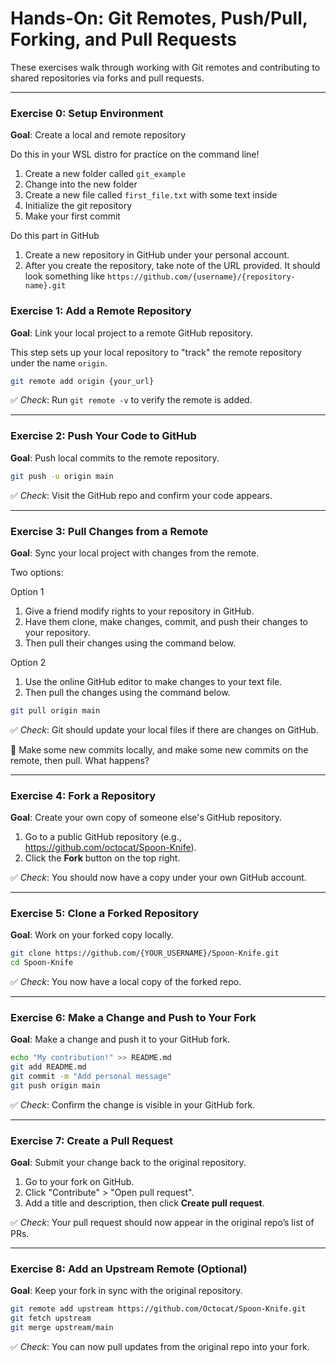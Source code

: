 # Hands-On: Git Remotes, Push/Pull, Forking, and Pull Requests

These exercises walk through working with Git remotes and contributing to shared repositories via forks and pull requests.

---

### Exercise 0: Setup Environment

**Goal**: Create a local and remote repository

Do this in your WSL distro for practice on the command line!

1. Create a new folder called `git_example`
2. Change into the new folder
3. Create a new file called `first_file.txt` with some text inside
4. Initialize the git repository
5. Make your first commit

Do this part in GitHub

1. Create a new repository in GitHub under your personal account.
2. After you create the repository, take note of the URL provided.  It should look something like `https://github.com/{username}/{repository-name}.git`

### Exercise 1: Add a Remote Repository

**Goal**: Link your local project to a remote GitHub repository.

This step sets up your local repository to "track" the remote repository under the name `origin`.

```bash
git remote add origin {your_url}
```

✅ *Check*: Run `git remote -v` to verify the remote is added.

---

### Exercise 2: Push Your Code to GitHub

**Goal**: Push local commits to the remote repository.

```bash
git push -u origin main
```

✅ *Check*: Visit the GitHub repo and confirm your code appears.

---

### Exercise 3: Pull Changes from a Remote

**Goal**: Sync your local project with changes from the remote.

Two options:

Option 1
1. Give a friend modify rights to your repository in GitHub.
2. Have them clone, make changes, commit, and push their changes to your repository.
3. Then pull their changes using the command below.

Option 2
1. Use the online GitHub editor to make changes to your text file.
2. Then pull the changes using the command below.

```bash
git pull origin main
```

✅ *Check*: Git should update your local files if there are changes on GitHub.

🎯 Make some new commits locally, and make some new commits on the remote, then pull.  What happens?

---

### Exercise 4: Fork a Repository

**Goal**: Create your own copy of someone else's GitHub repository.

1. Go to a public GitHub repository (e.g., https://github.com/octocat/Spoon-Knife).
2. Click the **Fork** button on the top right.

✅ *Check*: You should now have a copy under your own GitHub account.

---

### Exercise 5: Clone a Forked Repository

**Goal**: Work on your forked copy locally.

```bash
git clone https://github.com/{YOUR_USERNAME}/Spoon-Knife.git
cd Spoon-Knife
```

✅ *Check*: You now have a local copy of the forked repo.

---

### Exercise 6: Make a Change and Push to Your Fork

**Goal**: Make a change and push it to your GitHub fork.

```bash
echo "My contribution!" >> README.md
git add README.md
git commit -m "Add personal message"
git push origin main
```

✅ *Check*: Confirm the change is visible in your GitHub fork.

---

### Exercise 7: Create a Pull Request

**Goal**: Submit your change back to the original repository.

1. Go to your fork on GitHub.
2. Click "Contribute" > "Open pull request".
3. Add a title and description, then click **Create pull request**.

✅ *Check*: Your pull request should now appear in the original repo’s list of PRs.

---

### Exercise 8: Add an Upstream Remote (Optional)

**Goal**: Keep your fork in sync with the original repository.

```bash
git remote add upstream https://github.com/Octocat/Spoon-Knife.git
git fetch upstream
git merge upstream/main
```

✅ *Check*: You can now pull updates from the original repo into your fork.
